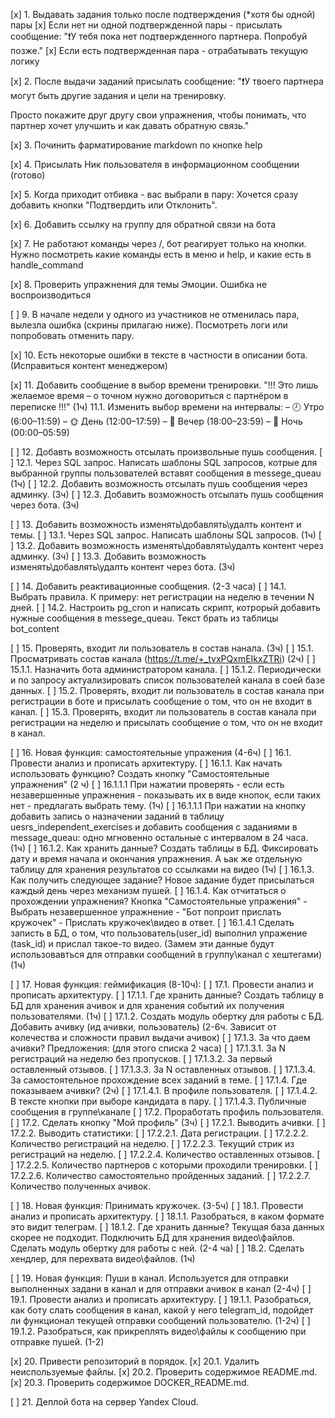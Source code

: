 [x] 1. Выдавать задания только после подтверждения (*хотя бы одной) пары
    [x] Если нет ни одной подтвержденной пары - присылать сообщение:
    "❗️У тебя пока нет подтвержденного партнера. Попробуй позже."
    [x] Если есть подтвержденная пара - отрабатывать текущую логику

[x] 2. После выдачи заданий присылать сообщение:
 "❗️У твоего партнера могут быть другие задания и цели на тренировку.

Просто покажите друг другу свои упражнения, чтобы понимать, что партнер хочет улучшить и как давать обратную связь."

[x] 3. Починить фарматирование markdown по кнопке help

[x] 4. Присылать Ник пользователя в информационном сообщении (готово)

[x] 5. Когда приходит отбивка - вас выбрали в пару: Хочется сразу добавить кнопки "Подтвердить или Отклонить".

[x] 6. Добавить ссылку на группу для обратной связи на бота

[x] 7. Не работают команды через /, бот реагирует только на кнопки. Нужно посмотреть какие команды есть в меню и help, и какие есть в handle_command

[x] 8. Проверить упражнения для темы Эмоции. Ошибка не воспроизводиться

[ ] 9. В начале недели у одного из участников не отменилась пара, вылезла ошибка (скрины прилагаю ниже). Посмотреть логи или попробовать отменить пару.

[x] 10. Есть некоторые ошибки в тексте в частности в описании бота. (Исправиться контент менеджером)

[x] 11. Добавить сообщение в выбор времени тренировки. "!!! Это лишь желаемое время – о точном нужно договориться с партнёром в переписке !!!" (1ч)
    11.1. Изменить выбор времени на интервалы:
        – 🕗 Утро (6:00–11:59)
        – 🌞 День (12:00–17:59)
        – 🌇 Вечер (18:00–23:59)
        – 🌙 Ночь (00:00–05:59)

[ ] 12. Добавть возможность отсылать произвольные пушь сообщения.
    [ ] 12.1. Через SQL запрос. Написать шаблоны SQL запросов, котрые для выбранной группы пользователей вставят сообщения в messege_queau (1ч)
    [ ] 12.2. Добавить возможность отсылать пушь сообщения через админку. (3ч)
    [ ] 12.3. Добавить возможность отсылать пушь сообщения через бота. (3ч)

[ ] 13. Добавить возможность изменять\добавлять\удалть контент и темы.
    [ ] 13.1. Через SQL запрос. Написать шаблоны SQL запросов. (1ч)
    [ ] 13.2. Добавить возможность изменять\добавлять\удалть контент через админку. (3ч)
    [ ] 13.3. Добавить возможность изменять\добавлять\удалть контент через бота. (3ч)

[ ] 14. Добавить реактивационные сообщения. (2-3 часа)
    [ ] 14.1. Выбрать правила. К примеру: нет регистрации на неделю в течении N дней.
    [ ] 14.2. Настроить pg_cron и написать скрипт, котрорый добавить нужные сообщения в messege_queau. Текст брать из таблицы bot_content
    
[ ] 15. Проверять, входит ли пользователь в состав нанала. (3ч)
    [ ] 15.1. Просматривать состав канала (https://t.me/+_tvxPQxmEIkxZTRi) (2ч)
        [ ] 15.1.1. Назначить бота администратором канала.
        [ ] 15.1.2. Периодически и по запросу актуализировать список пользователей канала в соей базе данных.
    [ ] 15.2. Проверять, входит ли пользователь в состав канала при регистрации в боте и присылать сообщение о том, что он не входит в канал.
    [ ] 15.3. Проверять, входит ли пользователь в состав канала при регистрации на неделю и присылать сообщение о том, что он не входит в канал.

[ ] 16. Новая функция: самостоятельные упражения (4-6ч)
    [ ] 16.1. Провести анализ и прописать архитектуру.
        [ ] 16.1.1. Как начать использовать функцию? Создать кнопку "Самостоятельные упражнения" (2 ч)
            [ ] 16.1.1.1 При нажатии проверять - если есть незавершенные упражнения - показывать их в виде кнопок, если таких нет - предлагать выбрать тему. (1ч)
            [ ] 16.1.1.1 При нажатии на кнопку добавить запись о назначении заданий в таблицу uesrs_independent_exercises и добавить сообщения с заданиями в message_queau: одно мгновенно остальные с интервалом в 24 часа. (1ч)
        [ ] 16.1.2. Как хранить данные? Создать таблицы в БД. Фиксировать дату и время начала и окончания упражнения. А ьак же отдельную таблицу для хранения результатов со ссылками на видео (1ч)
        [ ] 16.1.3. Как получить следующее задание? Новое задание будет присылаться каждый день через механизм пушей. 
        [ ] 16.1.4. Как отчитаться о прохождении упражнения? Кнопка "Самостоятельные упражения" - Выбрать незавершенное упражнение - "Бот попроит прислать кружочек" - Прислать кружочек\видео в ответ.
            [ ] 16.1.4.1 Сделать записть в БД, о том, что пользователь(user_id) выполнил упражение (task_id) и прислал такое-то видео. (Замем эти данные будут использовавться для отправки сообщений в группу\канал с хештегами) (1ч)

[ ] 17. Новая функция: геймификация (8-10ч):
    [ ] 17.1. Провести анализ и прописать архитектуру.
        [ ] 17.1.1. Где хранить данные? Создать таблицу в БД для хранения ачивок и для хранения событий их получения пользователями. (1ч)
        [ ] 17.1.2. Создать модуль обертку для работы с БД. Добавить ачивку (ид ачивки, пользователь) (2-6ч. Зависит от колечества и сложности правил выдачи ачивок)
        [ ] 17.1.3. За что даем ачивки? Предложения: (для этого списка 2 часа)
            [ ] 17.1.3.1. За N регистраций на неделю без пропусков.
            [ ] 17.1.3.2. За первый оставленный отзывов.
            [ ] 17.1.3.3. За N оставленных отзывов.
            [ ] 17.1.3.4. За самостоятельное прохождение всех заданий в теме.
        [ ] 17.1.4. Где показываем ачивки? (2ч)
            [ ] 17.1.4.1. В профиле пользователя.
            [ ] 17.1.4.2. В тексте кнопки при выборе кандидата в пару.
            [ ] 17.1.4.3. Публичные сообщения в группе\канале
    [ ] 17.2. Проработать профиль пользователя.
        [ ] 17.2. Сделать кнопку "Мой профиль" (3ч)
            [ ] 17.2.1. Выводить ачивки.
            [ ] 17.2.2. Выводить статистики:
                [ ] 17.2.2.1. Дата регистрации.
                [ ] 17.2.2.2. Количество регистраций на неделю.
                [ ] 17.2.2.3. Текущий стрик из регистраций на неделю.
                [ ] 17.2.2.4. Количество оставленных отзывов.
                [ ] 17.2.2.5. Количество партнеров с которыми проходили тренировки.
                [ ] 17.2.2.6. Количество самостоятельно пройденных заданий.
                [ ] 17.2.2.7. Количество полученных ачивок.


[ ] 18. Новая функция: Принимать кружочек. (3-5ч)
    [ ] 18.1. Провести анализ и прописать архитектуру.
        [ ] 18.1.1. Разобраться, в каком формате это видит телеграм.
        [ ] 18.1.2. Где хранить данные? Текущая база данных скорее не подходит. Подключить БД для хранения видео\файлов. Сделать модуль обертку для работы с ней. (2-4 ча)
    [ ] 18.2. Сделать хендлер, для перехвата видео\файлов. (1ч)


[ ] 19. Новая функция: Пуши в канал. Используется для отправки выполненных задани в канал и для отправки ачивок в канал (2-4ч)
    [ ] 19.1. Провести анализ и прописать архитектуру.
        [ ] 19.1.1. Разобраться, как боту слать сообщения в канал, какой у него telegram_id, подойдет ли функционал текущей отправки сообщений пользователю. (1-2ч)
        [ ] 19.1.2. Разобраться, как прикреплять видео\файлы к сообщению при отправке пушей. (1-2)

[x] 20. Привести репозиторий в порядок.
    [x] 20.1. Удалить неиспользуемые файлы.
    [x] 20.2. Проверить содержимое README.md.
    [x] 20.3. Проверить содержимое DOCKER_README.md.

[ ] 21. Деплой бота на сервер Yandex Cloud.